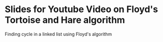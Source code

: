 # Slides for Youtube Video on Floyd's Tortoise and Hare algorithm

Finding cycle in a linked list using Floyd's algorithm
